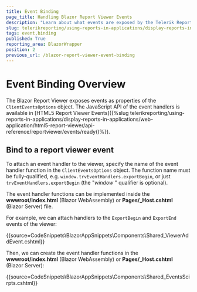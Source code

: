 ```yaml
---
title: Event Binding
page_title: Handling Blazor Report Viewer Events
description: "Learn about what events are exposed by the Telerik Reporting Blazor Report Viewer and how to attach handlers to them."
slug: telerikreporting/using-reports-in-applications/display-reports-in-applications/web-application/blazor-report-viewer/event-binding
tags: event,binding
published: True
reporting_area: BlazorWrapper
position: 2
previous_url: /blazor-report-viewer-event-binding
---
```


# Event Binding Overview

The Blazor Report Viewer exposes events as properties of the `ClientEventsOptions` object. The JavaScript API of the event handlers is available in [HTML5 Report Viewer Events]({%slug telerikreporting/using-reports-in-applications/display-reports-in-applications/web-application/html5-report-viewer/api-reference/reportviewer/events/ready()%}).

## Bind to a report viewer event

To attach an event handler to the viewer, specify the name of the event handler function in the `ClientEventsOptions` object. The function name must be fully-qualified, e.g. `window.trvEventHandlers.exportBegin`, or just `trvEventHandlers.exportBegin` (the "*window* " qualifier is optional).

 The event handler functions can be implemented inside the **wwwroot/index.html** (Blazor WebAssembly) or **Pages/\_Host.cshtml** (Blazor Server) file.

For example, we can attach handlers to the `ExportBegin` and `ExportEnd` events of the viewer:

{{source=CodeSnippets\BlazorAppSnippets\Components\Shared\_ViewerAddEvent.cshtml}}

Then, we can create the event handler functions in the **wwwroot/index.html** (Blazor WebAssembly) or **Pages/\_Host.cshtml** (Blazor Server):

{{source=CodeSnippets\BlazorAppSnippets\Components\Shared\_EventsScirpts.cshtml}}

